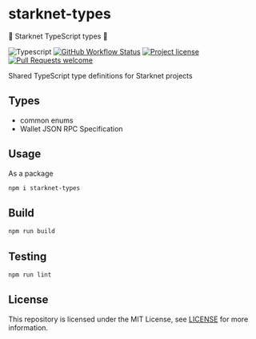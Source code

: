 

# starknet-types

🐺 Starknet TypeScript types 🚀

![Typescript](https://img.shields.io/badge/TypeScript-007ACC?style=for-the-badge&logo=typescript&logoColor=white)
[![GitHub Workflow Status](https://github.com/starknet-io/types-rs/actions/workflows/test.yml/badge.svg)](https://github.com/starknet-io/types-rs/actions/workflows/test.yml)
[![Project license](https://img.shields.io/github/license/starknet-io/types-rs.svg?style=flat-square)](LICENSE)
[![Pull Requests welcome](https://img.shields.io/badge/PRs-welcome-ff69b4.svg?style=flat-square)](https://github.com/starknet-io/types-rs/issues?q=is%3Aissue+is%3Aopen+label%3A%22help+wanted%22)

Shared TypeScript type definitions for Starknet projects

## Types
- common enums
- Wallet JSON RPC Specification

## Usage
As a package
```bash
npm i starknet-types
```

## Build

```bash
npm run build
```

## Testing

```bash
npm run lint
```

## License

This repository is licensed under the MIT License, see [LICENSE](LICENSE) for more information.
